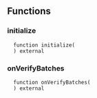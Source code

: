 


## Functions
### initialize
```solidity
  function initialize(
  ) external
```




### onVerifyBatches
```solidity
  function onVerifyBatches(
  ) external
```




